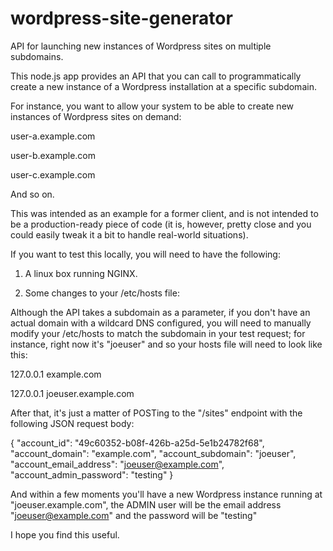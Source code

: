 # wordpress-site-generator
API for launching new instances of Wordpress sites on multiple subdomains.

This node.js app provides an API that you can call to programmatically
create a new instance of a Wordpress installation at a specific subdomain.

For instance, you want to allow your system to be able to create new 
instances of Wordpress sites on demand:

user-a.example.com

user-b.example.com

user-c.example.com

And so on.

This was intended as an example for a former client, and is not intended
to be a production-ready piece of code (it is, however, pretty close and 
you could easily tweak it a bit to handle real-world situations).

If you want to test this locally, you will need to have the following:

1. A linux box running NGINX.

2. Some changes to your /etc/hosts file:

Although the API takes a subdomain as a parameter, if you don't have
an actual domain with a wildcard DNS configured, you will need to 
manually modify your /etc/hosts to match the subdomain in your test
request; for instance, right now it's "joeuser" and so your hosts 
file will need to look like this:

127.0.0.1  example.com

127.0.0.1  joeuser.example.com

After that, it's just a matter of POSTing to the "/sites" endpoint
with the following JSON request body:

{
  "account_id": "49c60352-b08f-426b-a25d-5e1b24782f68",
  "account_domain": "example.com",
  "account_subdomain": "joeuser",
  "account_email_address": "joeuser@example.com",
  "account_admin_password": "testing"
}

And within a few moments you'll have a new Wordpress instance
running at "joeuser.example.com", the ADMIN user will be the email
address "joeuser@example.com" and the password will be "testing"

I hope you find this useful.



